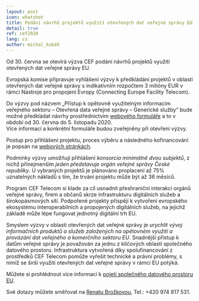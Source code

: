 ```yaml
---
layout: post
icon: whatshot
title: Podání návrhů projektů využití otevřených dat veřejné správy EU
detail: true
ref: cef2020
lang: cs
author: michal_kubáň
---
```


Od 30. června se otevírá výzva CEF podání návrhů projektů využití otevřených dat veřejné správy EU.
<!--more-->

Evropská komise připravuje vyhlášení výzvy k předkládání projektů v oblasti otevřených dat veřejné správy s indikativním rozpočtem 3 milióny EUR v rámci Nástroje pro propojení Evropy (Connecting Europe Facility Telecom). 

Do výzvy pod názvem „Přístup k opětovně využitelným informacím veřejného sektoru – Otevřená data veřejné správy – Generické služby“ bude možné předkládat návrhy prostřednictvím [webového formuláře](https://ec.europa.eu/inea/en/connecting-europe-facility/cef-telecom/apply-funding/2020-cef-telecom-calls-proposals) a to v období od 30. června do 5. listopadu 2020.  
Více informací a konkrétní formuláře budou zveřejněny při otevření výzvy.

Postup pro přihlášení projektu, proces výběru a následného kofinancování je popsán na [webových stránkách](https://ec.europa.eu/inea/en/connecting-europe-facility/cef-telecom/how-apply).

Podmínky výzvy umožňují přihlášení *konsorcia minimálně dvou subjektů*, z nichž přinejmenším *jeden představuje orgán veřejné správy České republiky*.
U vybraných projektů je plánováno proplacení až 75% uznatelných nákladů s tím, že trvání projektu může být až 36 měsíců. 

Program CEF Telecom si klade za cíl usnadnit přeshraniční interakci orgánů veřejné správy, firem 
a občanů skrze infrastrukturu digitálních služeb a širokopásmových sítí.
Podpořené projekty přispějí k vytvoření evropského ekosystému interoperabilních a propojených digitálních služeb, na jejichž základě může lépe fungovat jednotný digitální trh EU.  

Smyslem výzvy v oblasti otevřených dat veřejné správy je *urychlit vývoj informačních produktů a služeb založených na opětovném využití a provázání dat veřejného a komerčního sektoru EU*.
Snadnější přístup k datům veřejné správy je považován za jednu z klíčových oblastí společného datového prostoru.
Infrastruktura vytvořená díky spolufinancování z prostředků CEF Telecom pomůže vyřešit technické a právní problémy, s nimiž se širší využití otevřených dat veřejné správy v rámci EU potýká. 

Můžete si prohlédnout více informací k [pojetí společného datového prostoru EU](https://ec.europa.eu/digital-single-market/en/news/communication-towards-common-european-data-space).

Své dotazy můžete směřovat na [Renatu Brožkovou](mailto:renata.brozkova@mvcr.cz), Tel.: +420 974 817 531.
